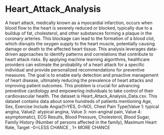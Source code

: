 # Heart_Attack_Analysis
A heart attack, medically known as a myocardial infarction, occurs when blood flow to the heart is severely reduced or blocked, typically due to a buildup of fat, cholesterol, and other substances forming a plaque in the coronary arteries. This blockage can lead to the formation of a blood clot, which disrupts the oxygen supply to the heart muscle, potentially causing damage or death to the affected heart tissue.
This analysis leverages data-driven approaches to identify patterns and correlations that contribute to heart attack risks. By applying machine learning algorithms, healthcare providers can estimate the probability of a heart attack for a specific individual and provide personalized recommendations for preventive measures.
The goal is to enable early detection and proactive management of heart disease, ultimately reducing the prevalence of heart attacks and improving patient outcomes. This problem is crucial for advancing preventive cardiology and empowering individuals to take control of their cardiovascular health.
The dataset is Heart_Attack_Analysis_Data.csv. 
This dataset contains data about some hundreds of patients mentioning Age, Sex, Exercise Include Angia(1=YES, 0=NO), Chest Pain Type(Value 1: typical angina, Value2: atypical angina, Value 3: non-anginal pain, Value 4: asymptomatic), ECG Results, Blood Pressure, Cholesterol, Blood Sugar, Family History (Number of persons affected in the family), Maximum Heart Rate, Target -0=LESS CHANCE , 1= MORE CHANCE
